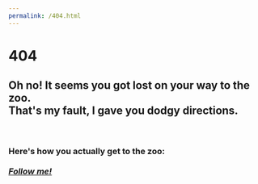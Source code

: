 ```yaml
---
permalink: /404.html
---
```


<!DOCTYPE html>
<html lang="en">

<head>
    <meta charset="UTF-8">
    <meta http-equiv="X-UA-Compatible" content="IE=edge">
    <meta name="viewport" content="width=device-width, initial-scale=1.0">
    <link rel="stylesheet" href="assets/css/style.css">
    <link rel="apple-touch-icon" sizes="180x180" href="/apple-touch-icon.png">
<link rel="icon" type="image/png" sizes="32x32" href="/favicon-32x32.png">
<link rel="icon" type="image/png" sizes="16x16" href="/favicon-16x16.png">
<link rel="manifest" href="/site.webmanifest">
    <title>Let's play!</title>
</head>

<body>
    <body id="err-bod">
        <h1 id="err-h1"> 404 </h1>
        <h2 id="err-h2"> Oh no! It seems you got lost on your way to the zoo.<br> 
        That's my fault, I gave you dodgy directions. </h2>
        <br>
        <h3 id="err-h3"> Here's how you actually get to the zoo:
            <a href="https://hartnetl.github.io/the-sealiest-game-you-will-play-today/"><br><br><em>Follow me!</em></a>
        </h3>
        </body>
</body>


